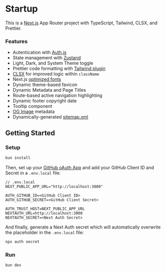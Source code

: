 # Startup

This is a [Next.js](https://nextjs.org/) App Router project with TypeScript, Tailwind, CLSX, and Prettier.

### Features

- Autentication with [Auth.js](https://authjs.dev/getting-started/installation?framework=next-js)
- State management with [Zustand](https://github.com/pmndrs/zustand)
- Light, Dark, and System Theme toggle
- Prettier code formatting with [Tailwind plugin](https://tailwindcss.com/blog/automatic-class-sorting-with-prettier)
- [CLSX](https://github.com/lukeed/clsx) for improved logic within `className`
- Next.js [optimized fonts](https://nextjs.org/learn/dashboard-app/optimizing-fonts-images)
- Dynamic theme-based favicon
- Dynamic Metadata and Page Titles
- Route-based active navigation highlighting
- Dynamic footer copyright date
- Tooltip component
- [OG Image](https://vercel.com/docs/functions/og-image-generation) metadata
- Dynamically-generated [sitemap.xml](https://nextjs.org/docs/app/api-reference/file-conventions/metadata/sitemap)

## Getting Started

### Setup

```bash
bun install
```

Then, set up your [GitHub oAuth App](https://authjs.dev/getting-started/providers/github?framework=next-js) and add your GitHub Client ID and Secret in a `.env.local` file:

```
// .env.local
NEXT_PUBLIC_APP_URL="http://localhost:3000"

AUTH_GITHUB_ID=<GitHub Client ID>
AUTH_GITHUB_SECRET=<GitHub Client Secret>

AUTH_TRUST_HOST=NEXT_PUBLIC_APP_URL
NEXTAUTH_URL=http://localhost:3000
NEXTAUTH_SECRET=<Next Auth Secret>
```

And finally, generate a Next Auth secret which will automatically overwrite the placeholder in the `.env.local` file:

```bash
npx auth secret
```

### Run

```bash
bun dev
```
